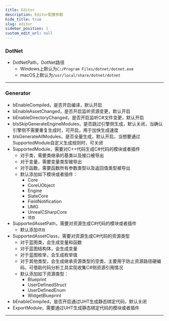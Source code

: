 ```yaml
---
title: Editor
description: Editor配置参数
hide_title: true
slug: editor
sidebar_position: 1
custom_edit_url: null
---
```


### DotNet

- DotNetPath，DotNet路径
  - Windows上默认为`C:/Program Files/dotnet/dotnet.exe`
  - macOS上默认为`/usr/local/share/dotnet/dotnet`

---

### Generator

- bEnableCompiled，是否开启编译，默认开启
- bEnableAssetChanged，是否开启监听资源变更，默认开启
- bEnableDirectoryChanged，是否开启监听C#文件变更，默认开启
- bIsSkipGenerateEngineModules，是否跳过引擎侧生成，默认关闭，当确认引擎侧不需要重复生成时，可开启，用于加快生成速度
- bIsGenerateAllModules，是否全量生成，默认开启，当想要通过SupportedModule自定义生成规则时，可关闭
- SupportedModule，需要对C++代码生成C#代码的模块或者插件
  - 对于类，需要类继承的基类以及接口被导出
  - 对于变量，需要变量类型被导出
  - 对于函数，需要函数所有参数类型以及返回值类型被导出
  - 默认添加如下模块或者插件：
    - Core
    - CoreUObject
    - Engine
    - SlateCore
    - FieldNotification
    - UMG
    - UnrealCSharpCore
    - `项目`
- SupportedAssetPath，需要对资源生成C#代码的模块或者插件
  - 默认添加`项目`
- SupportedAssetClass，需要对资源生成C#代码的资源类型
  - 对于蓝图类，会生成变量和函数
  - 对于蓝图结构体，会生成变量
  - 对于蓝图枚举，会生成枚举值
  - 对于其他类型，会生成继承资源类型的空类，主要用于防止资源路径硬编码，可借助代码分析工具实现收集C#侧资源引用情况
  - 默认添加如下资源类型：
    - Blueprint
    - UserDefinedStruct
    - UserDefinedEnum
    - WidgetBlueprint
- bEnableCompiled，是否开启通过UHT生成静态绑定代码，默认关闭
- ExportModule，需要通过UHT生成静态绑定代码的模块或者插件

---